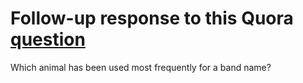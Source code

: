 Follow-up response to this Quora [question](http://www.quora.com/Band-Names/Which-animal-has-been-used-most-frequently-for-a-band-name)
=================================================

Which animal has been used most frequently for a band name?
